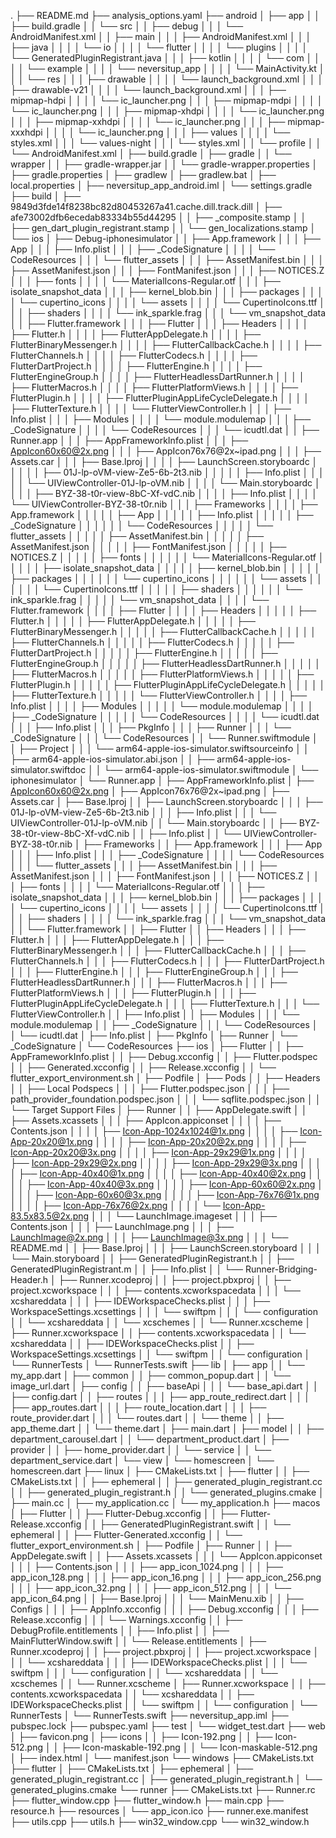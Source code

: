 .
├── README.md
├── analysis_options.yaml
├── android
│   ├── app
│   │   ├── build.gradle
│   │   └── src
│   │       ├── debug
│   │       │   └── AndroidManifest.xml
│   │       ├── main
│   │       │   ├── AndroidManifest.xml
│   │       │   ├── java
│   │       │   │   └── io
│   │       │   │       └── flutter
│   │       │   │           └── plugins
│   │       │   │               └── GeneratedPluginRegistrant.java
│   │       │   ├── kotlin
│   │       │   │   └── com
│   │       │   │       └── example
│   │       │   │           └── neversitup_app
│   │       │   │               └── MainActivity.kt
│   │       │   └── res
│   │       │       ├── drawable
│   │       │       │   └── launch_background.xml
│   │       │       ├── drawable-v21
│   │       │       │   └── launch_background.xml
│   │       │       ├── mipmap-hdpi
│   │       │       │   └── ic_launcher.png
│   │       │       ├── mipmap-mdpi
│   │       │       │   └── ic_launcher.png
│   │       │       ├── mipmap-xhdpi
│   │       │       │   └── ic_launcher.png
│   │       │       ├── mipmap-xxhdpi
│   │       │       │   └── ic_launcher.png
│   │       │       ├── mipmap-xxxhdpi
│   │       │       │   └── ic_launcher.png
│   │       │       ├── values
│   │       │       │   └── styles.xml
│   │       │       └── values-night
│   │       │           └── styles.xml
│   │       └── profile
│   │           └── AndroidManifest.xml
│   ├── build.gradle
│   ├── gradle
│   │   └── wrapper
│   │       ├── gradle-wrapper.jar
│   │       └── gradle-wrapper.properties
│   ├── gradle.properties
│   ├── gradlew
│   ├── gradlew.bat
│   ├── local.properties
│   ├── neversitup_app_android.iml
│   └── settings.gradle
├── build
│   ├── 9849d3fde14f8238bc82d80453267a41.cache.dill.track.dill
│   ├── afe73002dfb6ecedab83334b55d44295
│   │   ├── _composite.stamp
│   │   ├── gen_dart_plugin_registrant.stamp
│   │   └── gen_localizations.stamp
│   └── ios
│       ├── Debug-iphonesimulator
│       │   ├── App.framework
│       │   │   ├── App
│       │   │   ├── Info.plist
│       │   │   ├── _CodeSignature
│       │   │   │   └── CodeResources
│       │   │   └── flutter_assets
│       │   │       ├── AssetManifest.bin
│       │   │       ├── AssetManifest.json
│       │   │       ├── FontManifest.json
│       │   │       ├── NOTICES.Z
│       │   │       ├── fonts
│       │   │       │   └── MaterialIcons-Regular.otf
│       │   │       ├── isolate_snapshot_data
│       │   │       ├── kernel_blob.bin
│       │   │       ├── packages
│       │   │       │   └── cupertino_icons
│       │   │       │       └── assets
│       │   │       │           └── CupertinoIcons.ttf
│       │   │       ├── shaders
│       │   │       │   └── ink_sparkle.frag
│       │   │       └── vm_snapshot_data
│       │   ├── Flutter.framework
│       │   │   ├── Flutter
│       │   │   ├── Headers
│       │   │   │   ├── Flutter.h
│       │   │   │   ├── FlutterAppDelegate.h
│       │   │   │   ├── FlutterBinaryMessenger.h
│       │   │   │   ├── FlutterCallbackCache.h
│       │   │   │   ├── FlutterChannels.h
│       │   │   │   ├── FlutterCodecs.h
│       │   │   │   ├── FlutterDartProject.h
│       │   │   │   ├── FlutterEngine.h
│       │   │   │   ├── FlutterEngineGroup.h
│       │   │   │   ├── FlutterHeadlessDartRunner.h
│       │   │   │   ├── FlutterMacros.h
│       │   │   │   ├── FlutterPlatformViews.h
│       │   │   │   ├── FlutterPlugin.h
│       │   │   │   ├── FlutterPluginAppLifeCycleDelegate.h
│       │   │   │   ├── FlutterTexture.h
│       │   │   │   └── FlutterViewController.h
│       │   │   ├── Info.plist
│       │   │   ├── Modules
│       │   │   │   └── module.modulemap
│       │   │   ├── _CodeSignature
│       │   │   │   └── CodeResources
│       │   │   └── icudtl.dat
│       │   ├── Runner.app
│       │   │   ├── AppFrameworkInfo.plist
│       │   │   ├── AppIcon60x60@2x.png
│       │   │   ├── AppIcon76x76@2x~ipad.png
│       │   │   ├── Assets.car
│       │   │   ├── Base.lproj
│       │   │   │   ├── LaunchScreen.storyboardc
│       │   │   │   │   ├── 01J-lp-oVM-view-Ze5-6b-2t3.nib
│       │   │   │   │   ├── Info.plist
│       │   │   │   │   └── UIViewController-01J-lp-oVM.nib
│       │   │   │   └── Main.storyboardc
│       │   │   │       ├── BYZ-38-t0r-view-8bC-Xf-vdC.nib
│       │   │   │       ├── Info.plist
│       │   │   │       └── UIViewController-BYZ-38-t0r.nib
│       │   │   ├── Frameworks
│       │   │   │   ├── App.framework
│       │   │   │   │   ├── App
│       │   │   │   │   ├── Info.plist
│       │   │   │   │   ├── _CodeSignature
│       │   │   │   │   │   └── CodeResources
│       │   │   │   │   └── flutter_assets
│       │   │   │   │       ├── AssetManifest.bin
│       │   │   │   │       ├── AssetManifest.json
│       │   │   │   │       ├── FontManifest.json
│       │   │   │   │       ├── NOTICES.Z
│       │   │   │   │       ├── fonts
│       │   │   │   │       │   └── MaterialIcons-Regular.otf
│       │   │   │   │       ├── isolate_snapshot_data
│       │   │   │   │       ├── kernel_blob.bin
│       │   │   │   │       ├── packages
│       │   │   │   │       │   └── cupertino_icons
│       │   │   │   │       │       └── assets
│       │   │   │   │       │           └── CupertinoIcons.ttf
│       │   │   │   │       ├── shaders
│       │   │   │   │       │   └── ink_sparkle.frag
│       │   │   │   │       └── vm_snapshot_data
│       │   │   │   └── Flutter.framework
│       │   │   │       ├── Flutter
│       │   │   │       ├── Headers
│       │   │   │       │   ├── Flutter.h
│       │   │   │       │   ├── FlutterAppDelegate.h
│       │   │   │       │   ├── FlutterBinaryMessenger.h
│       │   │   │       │   ├── FlutterCallbackCache.h
│       │   │   │       │   ├── FlutterChannels.h
│       │   │   │       │   ├── FlutterCodecs.h
│       │   │   │       │   ├── FlutterDartProject.h
│       │   │   │       │   ├── FlutterEngine.h
│       │   │   │       │   ├── FlutterEngineGroup.h
│       │   │   │       │   ├── FlutterHeadlessDartRunner.h
│       │   │   │       │   ├── FlutterMacros.h
│       │   │   │       │   ├── FlutterPlatformViews.h
│       │   │   │       │   ├── FlutterPlugin.h
│       │   │   │       │   ├── FlutterPluginAppLifeCycleDelegate.h
│       │   │   │       │   ├── FlutterTexture.h
│       │   │   │       │   └── FlutterViewController.h
│       │   │   │       ├── Info.plist
│       │   │   │       ├── Modules
│       │   │   │       │   └── module.modulemap
│       │   │   │       ├── _CodeSignature
│       │   │   │       │   └── CodeResources
│       │   │   │       └── icudtl.dat
│       │   │   ├── Info.plist
│       │   │   ├── PkgInfo
│       │   │   ├── Runner
│       │   │   └── _CodeSignature
│       │   │       └── CodeResources
│       │   └── Runner.swiftmodule
│       │       ├── Project
│       │       │   └── arm64-apple-ios-simulator.swiftsourceinfo
│       │       ├── arm64-apple-ios-simulator.abi.json
│       │       ├── arm64-apple-ios-simulator.swiftdoc
│       │       └── arm64-apple-ios-simulator.swiftmodule
│       └── iphonesimulator
│           └── Runner.app
│               ├── AppFrameworkInfo.plist
│               ├── AppIcon60x60@2x.png
│               ├── AppIcon76x76@2x~ipad.png
│               ├── Assets.car
│               ├── Base.lproj
│               │   ├── LaunchScreen.storyboardc
│               │   │   ├── 01J-lp-oVM-view-Ze5-6b-2t3.nib
│               │   │   ├── Info.plist
│               │   │   └── UIViewController-01J-lp-oVM.nib
│               │   └── Main.storyboardc
│               │       ├── BYZ-38-t0r-view-8bC-Xf-vdC.nib
│               │       ├── Info.plist
│               │       └── UIViewController-BYZ-38-t0r.nib
│               ├── Frameworks
│               │   ├── App.framework
│               │   │   ├── App
│               │   │   ├── Info.plist
│               │   │   ├── _CodeSignature
│               │   │   │   └── CodeResources
│               │   │   └── flutter_assets
│               │   │       ├── AssetManifest.bin
│               │   │       ├── AssetManifest.json
│               │   │       ├── FontManifest.json
│               │   │       ├── NOTICES.Z
│               │   │       ├── fonts
│               │   │       │   └── MaterialIcons-Regular.otf
│               │   │       ├── isolate_snapshot_data
│               │   │       ├── kernel_blob.bin
│               │   │       ├── packages
│               │   │       │   └── cupertino_icons
│               │   │       │       └── assets
│               │   │       │           └── CupertinoIcons.ttf
│               │   │       ├── shaders
│               │   │       │   └── ink_sparkle.frag
│               │   │       └── vm_snapshot_data
│               │   └── Flutter.framework
│               │       ├── Flutter
│               │       ├── Headers
│               │       │   ├── Flutter.h
│               │       │   ├── FlutterAppDelegate.h
│               │       │   ├── FlutterBinaryMessenger.h
│               │       │   ├── FlutterCallbackCache.h
│               │       │   ├── FlutterChannels.h
│               │       │   ├── FlutterCodecs.h
│               │       │   ├── FlutterDartProject.h
│               │       │   ├── FlutterEngine.h
│               │       │   ├── FlutterEngineGroup.h
│               │       │   ├── FlutterHeadlessDartRunner.h
│               │       │   ├── FlutterMacros.h
│               │       │   ├── FlutterPlatformViews.h
│               │       │   ├── FlutterPlugin.h
│               │       │   ├── FlutterPluginAppLifeCycleDelegate.h
│               │       │   ├── FlutterTexture.h
│               │       │   └── FlutterViewController.h
│               │       ├── Info.plist
│               │       ├── Modules
│               │       │   └── module.modulemap
│               │       ├── _CodeSignature
│               │       │   └── CodeResources
│               │       └── icudtl.dat
│               ├── Info.plist
│               ├── PkgInfo
│               ├── Runner
│               └── _CodeSignature
│                   └── CodeResources
├── ios
│   ├── Flutter
│   │   ├── AppFrameworkInfo.plist
│   │   ├── Debug.xcconfig
│   │   ├── Flutter.podspec
│   │   ├── Generated.xcconfig
│   │   ├── Release.xcconfig
│   │   └── flutter_export_environment.sh
│   ├── Podfile
│   ├── Pods
│   │   ├── Headers
│   │   ├── Local Podspecs
│   │   │   ├── Flutter.podspec.json
│   │   │   ├── path_provider_foundation.podspec.json
│   │   │   └── sqflite.podspec.json
│   │   └── Target Support Files
│   ├── Runner
│   │   ├── AppDelegate.swift
│   │   ├── Assets.xcassets
│   │   │   ├── AppIcon.appiconset
│   │   │   │   ├── Contents.json
│   │   │   │   ├── Icon-App-1024x1024@1x.png
│   │   │   │   ├── Icon-App-20x20@1x.png
│   │   │   │   ├── Icon-App-20x20@2x.png
│   │   │   │   ├── Icon-App-20x20@3x.png
│   │   │   │   ├── Icon-App-29x29@1x.png
│   │   │   │   ├── Icon-App-29x29@2x.png
│   │   │   │   ├── Icon-App-29x29@3x.png
│   │   │   │   ├── Icon-App-40x40@1x.png
│   │   │   │   ├── Icon-App-40x40@2x.png
│   │   │   │   ├── Icon-App-40x40@3x.png
│   │   │   │   ├── Icon-App-60x60@2x.png
│   │   │   │   ├── Icon-App-60x60@3x.png
│   │   │   │   ├── Icon-App-76x76@1x.png
│   │   │   │   ├── Icon-App-76x76@2x.png
│   │   │   │   └── Icon-App-83.5x83.5@2x.png
│   │   │   └── LaunchImage.imageset
│   │   │       ├── Contents.json
│   │   │       ├── LaunchImage.png
│   │   │       ├── LaunchImage@2x.png
│   │   │       ├── LaunchImage@3x.png
│   │   │       └── README.md
│   │   ├── Base.lproj
│   │   │   ├── LaunchScreen.storyboard
│   │   │   └── Main.storyboard
│   │   ├── GeneratedPluginRegistrant.h
│   │   ├── GeneratedPluginRegistrant.m
│   │   ├── Info.plist
│   │   └── Runner-Bridging-Header.h
│   ├── Runner.xcodeproj
│   │   ├── project.pbxproj
│   │   ├── project.xcworkspace
│   │   │   ├── contents.xcworkspacedata
│   │   │   └── xcshareddata
│   │   │       ├── IDEWorkspaceChecks.plist
│   │   │       ├── WorkspaceSettings.xcsettings
│   │   │       └── swiftpm
│   │   │           └── configuration
│   │   └── xcshareddata
│   │       └── xcschemes
│   │           └── Runner.xcscheme
│   ├── Runner.xcworkspace
│   │   ├── contents.xcworkspacedata
│   │   └── xcshareddata
│   │       ├── IDEWorkspaceChecks.plist
│   │       ├── WorkspaceSettings.xcsettings
│   │       └── swiftpm
│   │           └── configuration
│   └── RunnerTests
│       └── RunnerTests.swift
├── lib
│   ├── app
│   │   └── my_app.dart
│   ├── common
│   │   ├── common_popup.dart
│   │   └── image_url.dart
│   ├── config
│   │   ├── baseApi
│   │   │   └── base_api.dart
│   │   ├── config.dart
│   │   ├── routes
│   │   │   ├── app_route_redirect.dart
│   │   │   ├── app_routes.dart
│   │   │   ├── route_location.dart
│   │   │   ├── route_provider.dart
│   │   │   └── routes.dart
│   │   └── theme
│   │       ├── app_theme.dart
│   │       └── theme.dart
│   ├── main.dart
│   ├── model
│   │   ├── department_carousel.dart
│   │   └── department_product.dart
│   ├── provider
│   │   ├── home_provider.dart
│   │   └── service
│   │       └── department_service.dart
│   └── view
│       └── homescreen
│           └── homescreen.dart
├── linux
│   ├── CMakeLists.txt
│   ├── flutter
│   │   ├── CMakeLists.txt
│   │   ├── ephemeral
│   │   ├── generated_plugin_registrant.cc
│   │   ├── generated_plugin_registrant.h
│   │   └── generated_plugins.cmake
│   ├── main.cc
│   ├── my_application.cc
│   └── my_application.h
├── macos
│   ├── Flutter
│   │   ├── Flutter-Debug.xcconfig
│   │   ├── Flutter-Release.xcconfig
│   │   ├── GeneratedPluginRegistrant.swift
│   │   └── ephemeral
│   │       ├── Flutter-Generated.xcconfig
│   │       └── flutter_export_environment.sh
│   ├── Podfile
│   ├── Runner
│   │   ├── AppDelegate.swift
│   │   ├── Assets.xcassets
│   │   │   └── AppIcon.appiconset
│   │   │       ├── Contents.json
│   │   │       ├── app_icon_1024.png
│   │   │       ├── app_icon_128.png
│   │   │       ├── app_icon_16.png
│   │   │       ├── app_icon_256.png
│   │   │       ├── app_icon_32.png
│   │   │       ├── app_icon_512.png
│   │   │       └── app_icon_64.png
│   │   ├── Base.lproj
│   │   │   └── MainMenu.xib
│   │   ├── Configs
│   │   │   ├── AppInfo.xcconfig
│   │   │   ├── Debug.xcconfig
│   │   │   ├── Release.xcconfig
│   │   │   └── Warnings.xcconfig
│   │   ├── DebugProfile.entitlements
│   │   ├── Info.plist
│   │   ├── MainFlutterWindow.swift
│   │   └── Release.entitlements
│   ├── Runner.xcodeproj
│   │   ├── project.pbxproj
│   │   ├── project.xcworkspace
│   │   │   └── xcshareddata
│   │   │       ├── IDEWorkspaceChecks.plist
│   │   │       └── swiftpm
│   │   │           └── configuration
│   │   └── xcshareddata
│   │       └── xcschemes
│   │           └── Runner.xcscheme
│   ├── Runner.xcworkspace
│   │   ├── contents.xcworkspacedata
│   │   └── xcshareddata
│   │       ├── IDEWorkspaceChecks.plist
│   │       └── swiftpm
│   │           └── configuration
│   └── RunnerTests
│       └── RunnerTests.swift
├── neversitup_app.iml
├── pubspec.lock
├── pubspec.yaml
├── test
│   └── widget_test.dart
├── web
│   ├── favicon.png
│   ├── icons
│   │   ├── Icon-192.png
│   │   ├── Icon-512.png
│   │   ├── Icon-maskable-192.png
│   │   └── Icon-maskable-512.png
│   ├── index.html
│   └── manifest.json
└── windows
    ├── CMakeLists.txt
    ├── flutter
    │   ├── CMakeLists.txt
    │   ├── ephemeral
    │   ├── generated_plugin_registrant.cc
    │   ├── generated_plugin_registrant.h
    │   └── generated_plugins.cmake
    └── runner
        ├── CMakeLists.txt
        ├── Runner.rc
        ├── flutter_window.cpp
        ├── flutter_window.h
        ├── main.cpp
        ├── resource.h
        ├── resources
        │   └── app_icon.ico
        ├── runner.exe.manifest
        ├── utils.cpp
        ├── utils.h
        ├── win32_window.cpp
        └── win32_window.h